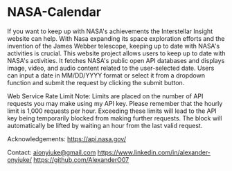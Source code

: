 # NASA-Calendar

If you want to keep up with NASA's achievements the Interstellar Insight website can help. With Nasa expanding its space exploration efforts and the invention of the James Webber telescope, keeping up to date with NASA's activities is crucial. This website project allows users to keep up to date with NASA's activities. It fetches NASA's public open API databases and displays image, video, and audio content related to the user-selected date. Users can input a date in MM/DD/YYYY format or select it from a dropdown function and submit the request by clicking the submit button.

Web Service Rate Limit Note: Limits are placed on the number of API requests you may make using my API key. Please remember that the hourly limit is 1,000 requests per hour. Exceeding these limits will lead to the API key being temporarily blocked from making further requests. The block will automatically be lifted by waiting an hour from the last valid request.

Acknowledgements: https://api.nasa.gov/ 

Contact: aionyiuke@gmail.com
         https://www.linkedin.com/in/alexander-onyiuke/
         https://github.com/AlexanderO07
